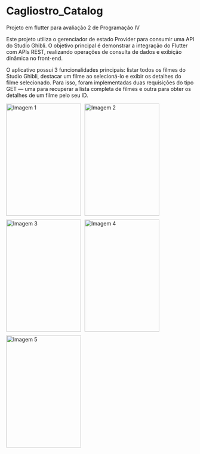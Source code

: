 # Cagliostro_Catalog

Projeto em flutter para avaliação 2 de Programação IV

Este projeto utiliza o gerenciador de estado Provider para consumir uma API do Studio Ghibli. O objetivo principal é demonstrar a integração do Flutter com APIs REST, realizando operações de consulta de dados e exibição dinâmica no front-end.

O aplicativo possui 3 funcionalidades principais: listar todos os filmes do Studio Ghibli, destacar um filme ao selecioná-lo e exibir os detalhes do filme selecionado. Para isso, foram implementadas duas requisições do tipo GET — uma para recuperar a lista completa de filmes e outra para obter os detalhes de um filme pelo seu ID.

<div style="display: flex; flex-wrap: wrap; gap: 10px;">
  <img src="https://github.com/user-attachments/assets/f91562ec-5302-485f-b064-5fb4cc61ba61" width="200px" height="300px" alt="Imagem 1">
  <img src="https://github.com/user-attachments/assets/91c9330f-7175-492d-8364-6c32d0ee3c1b" width="200px" height="300px" alt="Imagem 2">
  <img src="https://github.com/user-attachments/assets/52d0ba8a-2c96-46f7-9b64-024e33c21cb2" width="200px" height="300px" alt="Imagem 3">
  <img src="https://github.com/user-attachments/assets/5412776d-069c-478a-a77f-1d146f64ad96" width="200px" height="300px" alt="Imagem 4">
  <img src="https://github.com/user-attachments/assets/99311763-9616-42a2-b00a-228556cc4449" width="200px" height="300px" alt="Imagem 5">
</div>




